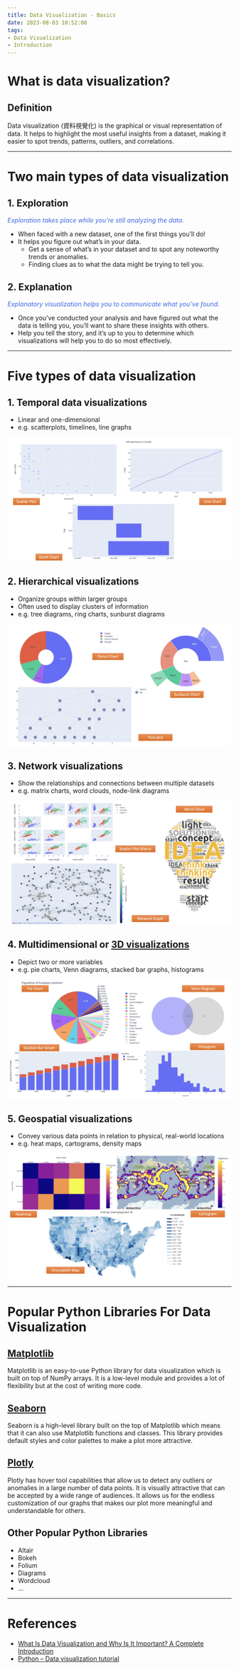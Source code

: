 ```yaml
---
title: Data Visualization - Basics
date: 2023-08-03 10:52:08
tags:
- Data Visualization
- Introduction
---
```


# What is data visualization?

## Definition
Data visualization (資料視覺化) is the graphical or visual representation of data. 
It helps to highlight the most useful insights from a dataset, making it easier to spot trends, patterns, outliers, and correlations.

---
# Two main types of data visualization

## 1. Exploration
*<font color=royalblue>Exploration takes place while you’re still analyzing the data.</font>*
- When faced with a new dataset, one of the first things you’ll do!
- It helps you figure out what’s in your data.
    - Get a sense of what’s in your dataset and to spot any noteworthy trends or anomalies. 
    - Finding clues as to what the data might be trying to tell you.

## 2. Explanation
*<font color=royalblue>Explanatory visualization helps you to communicate what you’ve found.</font>*
- Once you’ve conducted your analysis and have figured out what the data is telling you, you’ll want to share these insights with others.
- Help you tell the story, and it’s up to you to determine which visualizations will help you to do so most effectively.

---
# Five types of data visualization

## 1. Temporal data visualizations
- Linear and one-dimensional
- e.g. scatterplots, timelines, line graphs

![Temporal data visualizations](Data-Visualization-Basics/Temporal_data_viz.jpg)

## 2. Hierarchical visualizations
- Organize groups within larger groups
- Often used to display clusters of information
- e.g. tree diagrams, ring charts, sunburst diagrams

![Hierarchical visualizations](Data-Visualization-Basics/Hierarchical_viz.jpg)

## 3. Network visualizations
- Show the relationships and connections between multiple datasets
- e.g. matrix charts, word clouds, node-link diagrams

![Network visualizations](Data-Visualization-Basics/Network_viz.jpg)

## 4. Multidimensional or [3D visualizations](https://plotly.com/python/3d-charts/)
- Depict two or more variables
- e.g. pie charts, Venn diagrams, stacked bar graphs, histograms

![Multidimensional visualizations](Data-Visualization-Basics/Multidimensional_viz.jpg)

## 5. Geospatial visualizations
- Convey various data points in relation to physical, real-world locations
- e.g. heat maps, cartograms, density maps

![Geospatial visualizations](Data-Visualization-Basics/Geospatial_viz.jpg)

---
# Popular Python Libraries For Data Visualization

## [Matplotlib](https://matplotlib.org/)

Matplotlib is an easy-to-use Python library for data visualization which is built on top of NumPy arrays.
It is a low-level module and provides a lot of flexibility but at the cost of writing more code. 

## [Seaborn](https://seaborn.pydata.org/)

Seaborn is a high-level library built on the top of Matplotlib which means that it can also use Matplotlib functions and classes.
This library provides default styles and color palettes to make a plot more attractive.

## [Plotly](https://plotly.com/python/)

Plotly has hover tool capabilities that allow us to detect any outliers or anomalies in a large number of data points.
It is visually attractive that can be accepted by a wide range of audiences.
It allows us for the endless customization of our graphs that makes our plot more meaningful and understandable for others.

## Other Popular Python Libraries
- Altair
- Bokeh
- Folium
- Diagrams
- Wordcloud
- ...

---
# References
- [What Is Data Visualization and Why Is It Important? A Complete Introduction](https://careerfoundry.com/en/blog/data-analytics/what-is-data-visualization/)
- [Python – Data visualization tutorial](https://www.geeksforgeeks.org/python-data-visualization-tutorial/)